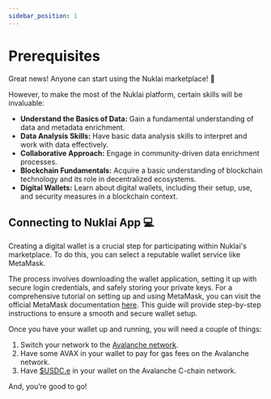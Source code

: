 ```yaml
---
sidebar_position: 1
---
```


# Prerequisites

Great news! Anyone can start using the Nuklai marketplace! 🌟

However, to make the most of the Nuklai platform, certain skills will be invaluable:

- **Understand the Basics of Data:** Gain a fundamental understanding of data and metadata enrichment.
- **Data Analysis Skills:** Have basic data analysis skills to interpret and work with data effectively.
- **Collaborative Approach:** Engage in community-driven data enrichment processes.
- **Blockchain Fundamentals:** Acquire a basic understanding of blockchain technology and its role in decentralized ecosystems.
- **Digital Wallets:** Learn about digital wallets, including their setup, use, and security measures in a blockchain context.

## Connecting to Nuklai App 💻

Creating a digital wallet is a crucial step for participating within Nuklai's marketplace. To do this, you can select a reputable wallet service like MetaMask.

The process involves downloading the wallet application, setting it up with secure login credentials, and safely storing your private keys. For a comprehensive tutorial on setting up and using MetaMask, you can visit the official MetaMask documentation [here](https://support.metamask.io/hc/en-us/articles/360015489531-Getting-started-with-MetaMask). This guide will provide step-by-step instructions to ensure a smooth and secure wallet setup.

Once you have your wallet up and running, you will need a couple of things:

1. Switch your network to the [Avalanche network](https://support.avax.network/en/articles/4626956-how-to-add-the-avalanche-c-chain-to-metamask).
2. Have some AVAX in your wallet to pay for gas fees on the Avalanche network.
3. Have [$USDC.e](https://avascan.info/blockchain/c/token/0xA7D7079b0FEaD91F3e65f86E8915Cb59c1a4C664) in your wallet on the Avalanche C-chain network.

And, you’re good to go!
